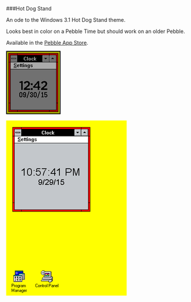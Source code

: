 ###Hot Dog Stand

An ode to the Windows 3.1 Hot Dog Stand theme.

Looks best in color on a Pebble Time but should work on an older Pebble.

Available in the [Pebble App Store](https://apps.getpebble.com/en_US/application/560bfdaf4bf0ac562000007d).

![screenshot.png](screenshot.png)

![win31.png](win31.png)
